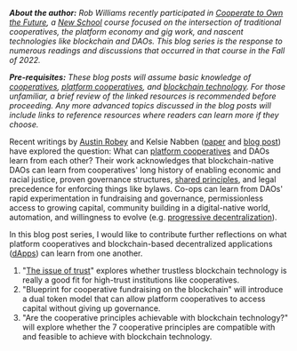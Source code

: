 ***About the author:** Rob Williams recently participated in [Cooperate to Own the Future](https://courses.newschool.edu/courses/NURP5105/), a [New School](https://www.newschool.edu/) course focused on the intersection of traditional cooperatives, the platform economy and gig work, and nascent technologies like blockchain and DAOs. This blog series is the response to numerous readings and discussions that occurred in that course in the Fall of 2022.*

***Pre-requisites:** These blog posts will assume basic knowledge of [cooperatives](https://www.ica.coop/en/cooperatives/cooperative-identity), [platform cooperatives](https://platform.coop/), and [blockchain technology](https://www.youtube.com/watch?v=kHybf1aC-jE). For those unfamiliar, a brief review of the linked resources is recommended before proceeding. Any more advanced topics discussed in the blog posts will include links to reference resources where readers can learn more if they choose.*

Recent writings by [Austin Robey](https://www.fwb.help/editorial/what-co-ops-and-daos-can-learn-from-each-other) and Kelsie Nabben ([paper](https://papers.ssrn.com/sol3/papers.cfm?abstract_id=3979223) and [blog post](https://platform.coop/blog/dao-design-patterns/)) have explored the question: What can [platform cooperatives](https://platform.coop/) and DAOs learn from each other? Their work acknowledges that blockchain-native DAOs can learn from cooperatives' long history of enabling economic and racial justice, proven governance structures, [shared principles](https://www.ica.coop/en/cooperatives/cooperative-identity), and legal precedence for enforcing things like bylaws. Co-ops can learn from DAOs' rapid experimentation in fundraising and governance, permissionless access to growing capital, community building in a digital-native world, automation, and willingness to evolve (e.g. [progressive decentralization](https://a16z.com/2020/01/09/progressive-decentralization-crypto-product-management/)).

In this blog post series, I would like to contribute further reflections on what platform cooperatives and blockchain-based decentralized applications ([dApps](https://ethereum.org/en/dapps/#what-are-dapps)) can learn from one another.

1. "[The issue of trust](https://mirror.xyz/robwil.eth/Z845RyKTdS-tkoUIpUzf2wVzhiTzBY5qo8kj4uvh0fQ)" explores whether trustless blockchain technology is really a good fit for high-trust institutions like cooperatives.
2. "Blueprint for cooperative fundraising on the blockchain" will introduce a dual token model that can allow platform cooperatives to access capital without giving up governance.
3. "Are the cooperative principles achievable with blockchain technology?" will explore whether the 7 cooperative principles are compatible with and feasible to achieve with blockchain technology.